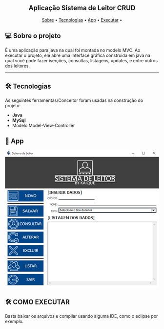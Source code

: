 <h2 align="center">
  Aplicação Sistema de Leitor CRUD
</h2>

<p align="center">
 <a href="#-sobre-o-projeto">Sobre</a> •
 <a href="#-tecnologias">Tecnologias</a> •
 <a href="#-app">App</a> •  
 <a href="#-como-executar">Executar</a> •
</p>

## 💻 Sobre o projeto

É uma aplicação para java na qual foi montada no modelo MVC. Ao executar o projeto, ele abre uma interface gráfica construida em java na qual você pode fazer iserções,
consultas, listagens, updates, e entre outros dos leitores.

---

## 🛠 Tecnologias

As seguintes ferramentas/Conceitor foram usadas na construção do projeto:

-   **Java**
-   **MySql**
-   Modelo Model-View-Controller

## 🚀 App

<p align="center">
  <img alt="App" title="#App" src="./assets/app.png" width="1000px">
</p>

## 🛠 COMO EXECUTAR

Basta baixar os arquivos e compilar usando alguma IDE, como o eclipse por exemplo.


